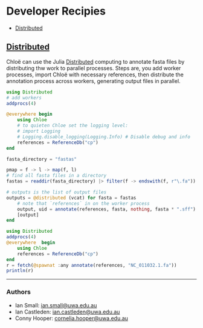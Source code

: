 # Developer Recipies
- [Distributed](#distributed)


## [Distributed](https://docs.julialang.org/en/v1/stdlib/Distributed/index.html)

Chloë can use the Julia [Distributed](https://docs.julialang.org/en/v1/stdlib/Distributed/index.html) computing to annotate fasta files by distributing thw work to parallel processes. Steps are, you add worker processes, import Chloë with necessary references, then distribute the annotation process across workers, generating output files in parallel.

```julia
using Distributed
# add workers
addprocs(4)

@everywhere begin
    using Chloe
    # to quieten Chloe set the logging level:
    # import Logging
    # Logging.disable_logging(Logging.Info) # Disable debug and info
    references = ReferenceDb("cp")
end

fasta_directory = "fastas"

pmap = f -> l -> map(f, l)
# find all fasta files in a directory
fastas = readdir(fasta_directory) |> filter(f -> endswith(f, r"\.fa")) |> pmap(f -> joinpath(fasta_directory, f))

# outputs is the list of output files
outputs = @distributed (vcat) for fasta = fastas
    # note that `references` in on the worker process
    output, uid = annotate(references, fasta, nothing, fasta * ".sff")
    [output]
end
```

```julia
using Distributed
addprocs(4)
@everywhere  begin
    using Chloe
    references = ReferenceDb("cp")
end
r = fetch(@spawnat :any annotate(references, "NC_011032.1.fa"))
println(r)
```
--- 
### Authors

* Ian Small: ian.small@uwa.edu.au
* Ian Castleden: ian.castleden@uwa.edu.au
* Conny Hooper: cornelia.hooper@uwa.edu.au
